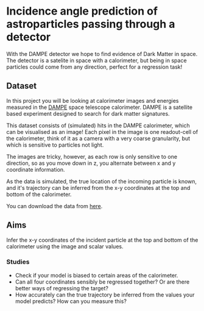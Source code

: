 # Incidence angle prediction of astroparticles passing through a detector
With the DAMPE detector we hope to find evidence of Dark Matter in space. The detector is a satelite in space with a calorimeter, but being in space particles could come from any direction, perfect for a regression task!

## Dataset
In this project you will be looking at calorimeter images and energies measured in the [DAMPE](http://dpnc.unige.ch/dampe/) space telescope calorimeter. DAMPE is a satellite based experiment designed to search for dark matter signatures.

This dataset consists of (simulated) hits in the DAMPE calorimeter, which can be visualised as an image! Each pixel in the image is one readout-cell of the calorimeter, think of it as a camera with a very coarse granularity, but which is sensitive to particles not light. 

The images are tricky, however, as each row is only sensitive to one direction, so as you move down in z, you alternate between x and y coordinate information.

As the data is simulated, the true location of the incoming particle is known, and it's trajectory can be inferred from the x-y coordinates at the top and bottom of the calorimeter.

You can download the data from [here](https://drive.switch.ch/index.php/s/RrWjbj1UxhO5FKV).

## Aims
Infer the x-y coordinates of the incident particle at the top and bottom of the calorimeter using the image and scalar values.

### Studies
* Check if your model is biased to certain areas of the calorimeter.
* Can all four coordinates sensibly be regressed together? Or are there better ways of regressing the target?
* How accurately can the true trajectory be inferred from the values your model predicts? How can you measure this?
